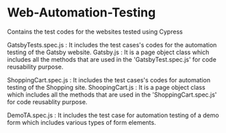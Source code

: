 # Web-Automation-Testing
Contains the test codes for the websites tested using Cypress

GatsbyTests.spec.js : It includes the test cases's codes for the automation testing of the Gatsby website.
Gatsby.js           : It is a page object class which includes all the methods that are used in the 'GatsbyTest.spec.js' for code reusability purpose.

ShoppingCart.spec.js  : It includes the test cases's codes for automation testing of the Shopping site.
ShoopingCart.js       : It is a page object class which includes all the methods that are used in the 'ShoppingCart.spec.js' for code reusablity purpose.

DemoTA.spec.js  : It includes the test case for automation testing of a demo form which includes various types of form elements.
